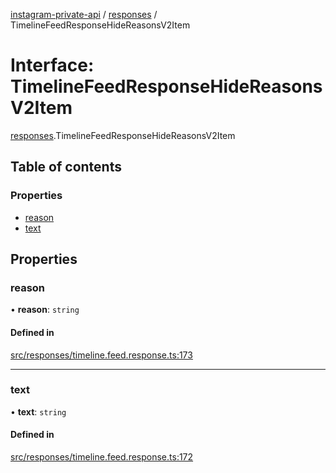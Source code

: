 [instagram-private-api](../../README.md) / [responses](../../modules/responses.md) / TimelineFeedResponseHideReasonsV2Item

# Interface: TimelineFeedResponseHideReasonsV2Item

[responses](../../modules/responses.md).TimelineFeedResponseHideReasonsV2Item

## Table of contents

### Properties

- [reason](TimelineFeedResponseHideReasonsV2Item.md#reason)
- [text](TimelineFeedResponseHideReasonsV2Item.md#text)

## Properties

### reason

• **reason**: `string`

#### Defined in

[src/responses/timeline.feed.response.ts:173](https://github.com/Nerixyz/instagram-private-api/blob/b3351b9/src/responses/timeline.feed.response.ts#L173)

___

### text

• **text**: `string`

#### Defined in

[src/responses/timeline.feed.response.ts:172](https://github.com/Nerixyz/instagram-private-api/blob/b3351b9/src/responses/timeline.feed.response.ts#L172)
